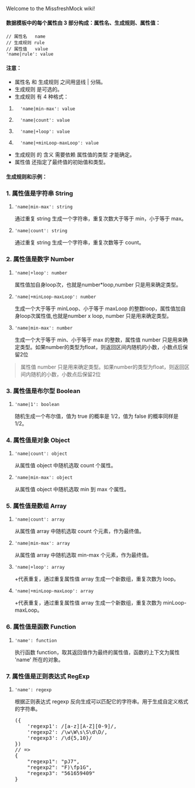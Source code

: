 Welcome to the MissfreshMock wiki!
#### 数据模板中的每个属性由 3 部分构成：属性名、生成规则、属性值：
```
// 属性名   name
// 生成规则 rule
// 属性值   value
'name|rule': value
```
#### 注意：

* 属性名 和 生成规则 之间用竖线 | 分隔。
* 生成规则 是可选的。
* 生成规则 有 4 种格式：
<ol> 
<li> <p><code>  'name|min-max': value </code></p></li>
<li> <p><code>  'name|count': value</code></p></li>
<li> <p><code>  'name|+loop': value</code></p></li>
<li> <p><code>  'name|+minLoop-maxLoop': value</code></p></li>
</ol>

*  生成规则 的 含义 需要依赖 属性值的类型 才能确定。
*  属性值 还指定了最终值的初始值和类型。
#### 生成规则和示例：

### 1. 属性值是字符串 String
<ol>
<li> 
<p><code>'name|min-max': string</code></p>
<p>通过重复 string 生成一个字符串，重复次数大于等于 min，小于等于 max。</p>
</li>
<li> <p><code>'name|count': string</code></p>

<p>通过重复 string 生成一个字符串，重复次数等于 count。</p></li>
</ol>


### 2. 属性值是数字 Number
<ol>

<li> <p><code>'name|+loop': number</code></p>
<p>属性值加自身loop次，也就是number*loop,number 只是用来确定类型。 </p></li>

<li> <p><code>'name|+minLoop-maxLoop': number</code></p>
<p>生成一个大于等于 minLoop、小于等于 maxLoop 的整数loop，属性值加自身loop次属性值,也就是number x loop, number 只是用来确定类型。</p></li>

<li> <p><code>'name|min-max': number</code></p>
<p>生成一个大于等于 min、小于等于 max 的整数，属性值 number 只是用来确定类型。如果number的类型为float，则返回区间内随机的小数，小数点后保留2位</p></li>
</ol>

>属性值 number 只是用来确定类型。如果number的类型为float，则返回区间内随机的小数，小数点后保留2位


### 3. 属性值是布尔型 Boolean
<ol>
<li> <p><code>'name|1': boolean</code></p>

<p>随机生成一个布尔值，值为 true 的概率是 1/2，值为 false 的概率同样是 1/2。</p></li>
</ol>

### 4. 属性值是对象 Object
<ol>
<li> <p><code>'name|count': object</code></p>

<p>从属性值 object 中随机选取 count 个属性。</p></li>

<li> <p><code>'name|min-max': object</code></p>

<p>从属性值 object 中随机选取 min 到 max 个属性。</p></li>
</ol>

### 5. 属性值是数组 Array
<ol>
<li> <p><code>'name|count': array</code></p>
<p>从属性值 array 中随机选取 count 个元素，作为最终值。</p></li>

<li> <p><code>'name|min-max': array</code></p>
<p>从属性值 array 中随机选取 min-max 个元素，作为最终值。</p></li>

<li> <p><code>'name|+loop': array</code></p>
<p>+代表重复，通过重复属性值 array 生成一个新数组，重复次数为 loop。</p></li>

<li> <p><code>'name|+minLoop-maxLoop': array</code></p>
<p>+代表重复，通过重复属性值 array 生成一个新数组，重复次数为 minLoop-maxLoop。</p></li>

</ol>

### 6. 属性值是函数 Function
<ol>
<li> <p><code>'name': function</code></p>

<p>执行函数 function，取其返回值作为最终的属性值，函数的上下文为属性 'name' 所在的对象。</p></li>
</ol>

### 7. 属性值是正则表达式 RegExp
<ol>
<li> <p><code>'name': regexp</code></p>

<p>根据正则表达式 regexp 反向生成可以匹配它的字符串。用于生成自定义格式的字符串。</p>
<pre>
({
    'regexp1': /[a-z][A-Z][0-9]/,
    'regexp2': /\w\W\s\S\d\D/,
    'regexp3': /\d{5,10}/
})
// =>
{
    "regexp1": "pJ7",
    "regexp2": "F)\fp1G",
    "regexp3": "561659409"
}</pre>
